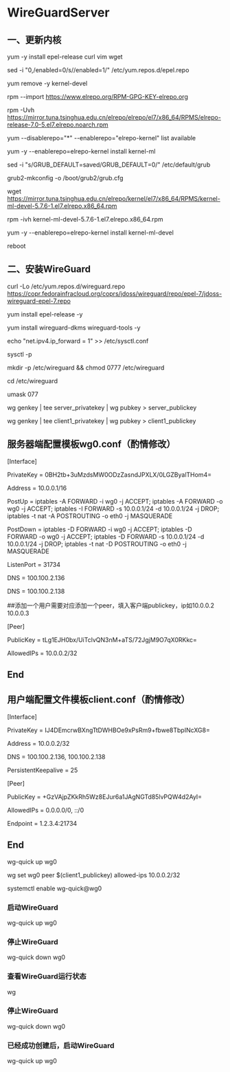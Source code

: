 # WireGuardServer

## 一、更新内核
yum -y install epel-release curl vim wget

sed -i "0,/enabled=0/s//enabled=1/" /etc/yum.repos.d/epel.repo

yum remove -y kernel-devel

rpm --import https://www.elrepo.org/RPM-GPG-KEY-elrepo.org

rpm -Uvh https://mirror.tuna.tsinghua.edu.cn/elrepo/elrepo/el7/x86_64/RPMS/elrepo-release-7.0-5.el7.elrepo.noarch.rpm

yum --disablerepo="*" --enablerepo="elrepo-kernel" list available

yum -y --enablerepo=elrepo-kernel install kernel-ml

sed -i "s/GRUB_DEFAULT=saved/GRUB_DEFAULT=0/" /etc/default/grub

grub2-mkconfig -o /boot/grub2/grub.cfg

wget https://mirror.tuna.tsinghua.edu.cn/elrepo/kernel/el7/x86_64/RPMS/kernel-ml-devel-5.7.6-1.el7.elrepo.x86_64.rpm

rpm -ivh kernel-ml-devel-5.7.6-1.el7.elrepo.x86_64.rpm

yum -y --enablerepo=elrepo-kernel install kernel-ml-devel

reboot

## 二、安装WireGuard

curl -Lo /etc/yum.repos.d/wireguard.repo https://copr.fedorainfracloud.org/coprs/jdoss/wireguard/repo/epel-7/jdoss-wireguard-epel-7.repo

yum install epel-release -y

yum install wireguard-dkms wireguard-tools -y

echo "net.ipv4.ip_forward = 1" >> /etc/sysctl.conf

sysctl -p

mkdir -p /etc/wireguard && chmod 0777 /etc/wireguard

cd /etc/wireguard

umask 077

wg genkey | tee server_privatekey | wg pubkey > server_publickey

wg genkey | tee client1_privatekey | wg pubkey > client1_publickey

## 服务器端配置模板wg0.conf（酌情修改）

[Interface]

PrivateKey = 0BH2tb+3uMzdsMW0ODzZasndJPXLX/0LGZByalTHom4= 

Address = 10.0.0.1/16 

PostUp   = iptables -A FORWARD -i wg0 -j ACCEPT; iptables -A FORWARD -o wg0 -j ACCEPT; iptables -I FORWARD -s 10.0.0.1/24 -d 10.0.0.1/24 -j DROP; iptables -t nat -A POSTROUTING -o eth0 -j MASQUERADE

PostDown = iptables -D FORWARD -i wg0 -j ACCEPT; iptables -D FORWARD -o wg0 -j ACCEPT; iptables -D FORWARD -s 10.0.0.1/24 -d 10.0.0.1/24 -j DROP; iptables -t nat -D POSTROUTING -o eth0 -j MASQUERADE

ListenPort = 31734

DNS = 100.100.2.136

DNS = 100.100.2.138

##添加一个用户需要对应添加一个peer，填入客户端publickey，ip如10.0.0.2 10.0.0.3

[Peer]

PublicKey = tLg1EJH0bx/UiTclvQN3nM+aTS/72JgjM9O7qX0RKkc=

AllowedIPs = 10.0.0.2/32

## End

## 用户端配置文件模板client.conf（酌情修改）

[Interface]

PrivateKey = IJ4DEmcrwBXngTtDWHBOe9xPsRm9+fbwe8TbpINcXG8=

Address = 10.0.0.2/32

DNS = 100.100.2.136, 100.100.2.138

PersistentKeepalive = 25

[Peer]

PublicKey = +GzVAjpZKkRh5Wz8EJur6a1JAgNGTd85lvPQW4d2AyI=

AllowedIPs = 0.0.0.0/0, ::/0

Endpoint = 1.2.3.4:21734

## End

wg-quick up wg0

wg set wg0 peer $(client1_publickey) allowed-ips 10.0.0.2/32

systemctl enable wg-quick@wg0

### 启动WireGuard
wg-quick up wg0

### 停止WireGuard
wg-quick down wg0

### 查看WireGuard运行状态
wg

### 停止WireGuard
wg-quick down wg0

### 已经成功创建后，启动WireGuard
wg-quick up wg0

